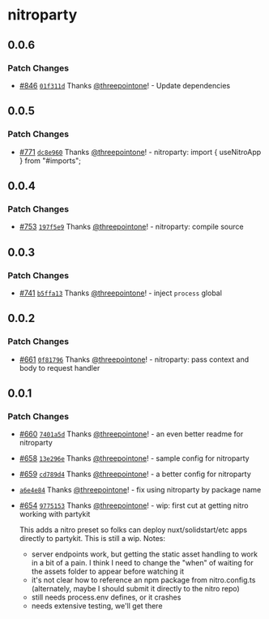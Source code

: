 # nitroparty

## 0.0.6

### Patch Changes

- [#846](https://github.com/partykit/partykit/pull/846) [`01f311d`](https://github.com/partykit/partykit/commit/01f311d712ab2b1ff07109d12416c023ce53f376) Thanks [@threepointone](https://github.com/threepointone)! - Update dependencies

## 0.0.5

### Patch Changes

- [#771](https://github.com/partykit/partykit/pull/771) [`dc8e960`](https://github.com/partykit/partykit/commit/dc8e960a33f4a97e784ce1fb330af013ddcad0a5) Thanks [@threepointone](https://github.com/threepointone)! - nitroparty: import { useNitroApp } from "#imports";

## 0.0.4

### Patch Changes

- [#753](https://github.com/partykit/partykit/pull/753) [`197f5e9`](https://github.com/partykit/partykit/commit/197f5e95bcbff760c9387d1a60728bd0d4528c30) Thanks [@threepointone](https://github.com/threepointone)! - nitroparty: compile source

## 0.0.3

### Patch Changes

- [#741](https://github.com/partykit/partykit/pull/741) [`b5ffa13`](https://github.com/partykit/partykit/commit/b5ffa130b42a94b0d6c94bb55c3f89d511c2cf62) Thanks [@threepointone](https://github.com/threepointone)! - inject `process` global

## 0.0.2

### Patch Changes

- [#661](https://github.com/partykit/partykit/pull/661) [`0f81796`](https://github.com/partykit/partykit/commit/0f817961331d73a9784ddac6c26d910f12cdd513) Thanks [@threepointone](https://github.com/threepointone)! - nitroparty: pass context and body to request handler

## 0.0.1

### Patch Changes

- [#660](https://github.com/partykit/partykit/pull/660) [`7401a5d`](https://github.com/partykit/partykit/commit/7401a5d89622df0f606c316de698db7d42203fcf) Thanks [@threepointone](https://github.com/threepointone)! - an even better readme for nitroparty

- [#658](https://github.com/partykit/partykit/pull/658) [`13e296e`](https://github.com/partykit/partykit/commit/13e296e5de9cf01feb6df0c8b4cb48e5021c57e3) Thanks [@threepointone](https://github.com/threepointone)! - sample config for nitroparty

- [#659](https://github.com/partykit/partykit/pull/659) [`cd789d4`](https://github.com/partykit/partykit/commit/cd789d44adde7107fa205ed15a5c94348dc314bb) Thanks [@threepointone](https://github.com/threepointone)! - a better config for nitroparty

- [`a6e4e84`](https://github.com/partykit/partykit/commit/a6e4e8458434059e06e7c48facdf8bd451e77955) Thanks [@threepointone](https://github.com/threepointone)! - fix using nitroparty by package name

- [#654](https://github.com/partykit/partykit/pull/654) [`9775153`](https://github.com/partykit/partykit/commit/977515366ed8126c58448aaea8584136d5ec0cdc) Thanks [@threepointone](https://github.com/threepointone)! - wip: first cut at getting nitro working with partykit

  This adds a nitro preset so folks can deploy nuxt/solidstart/etc apps directly to partykit. This is still a wip. Notes:

  - server endpoints work, but getting the static asset handling to work in a bit of a pain. I think I need to change the "when" of waiting for the assets folder to appear before watching it
  - it's not clear how to reference an npm package from nitro.config.ts (alternately, maybe I should submit it directly to the nitro repo)
  - still needs process.env defines, or it crashes
  - needs extensive testing, we'll get there
